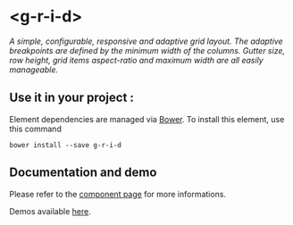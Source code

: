 # &lt;g-r-i-d&gt;

_A simple, configurable, responsive and adaptive grid layout.
The adaptive breakpoints are defined by the minimum width of the columns.
Gutter size, row height, grid items aspect-ratio and maximum width are all easily manageable._

## Use it in your project :

Element dependencies are managed via [Bower](http://bower.io/). To install this element,
use this command

    bower install --save g-r-i-d


## Documentation and demo

Please refer to the <a href="https://vguillou.github.io/webcomponents/g-r-i-d/">component page</a> for more informations.

Demos available <a href="https://vguillou.github.io/webcomponents/g-r-i-d/demo">here</a>.